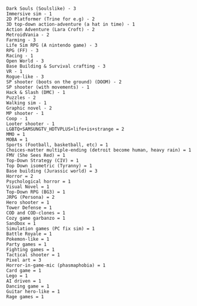     Dark Souls (Soulslike) - 3
    Immersive sim - 1
    2D Platformer (Trine for e.g) - 2
    3D top-down action-adventure (a hat in time) - 1
    Action Adventure (Lara Croft) - 2
    MetroidVania - 2
    Farming - 3
    Life Sim RPG (A nintendo game) - 3
    RPG (FF) - 3
    Racing - 1
    Open World - 3
    Base Building & Survival crafting - 3
    VR - 1
    Rogue-like - 3
    SP shooter (boots on the ground) (DOOM) - 2
    SP shooter (with movements) - 1
    Hack & Slash (DMC) - 1
    Puzzles - 2
    Walking sim - 1
    Graphic novel - 2
    MP shooter - 1
    Coop - 1
    Looter shooter - 1
    LGBTQ+SAMSUNGTV_HDTVPLUS+life+is+strange = 2
    MMO = 1
    MOBA = 1
    Sports (Football, basketball, etc) = 1
    Choices-matter multiple-ending (detroit become human, heavy rain) = 1
    FMV (She Sees Red) = 1
    Top-Down Strategy (CIV) = 1
    Top Down isometric (Tyranny) = 1
    Base building (Jurassic world) = 3
    Horror = 2
    Psychological horror = 1
    Visual Novel = 1
    Top-Down RPG (BG3) = 1
    JRPG (Persona) = 2
    Hero shooter = 1
    Tower Defense = 1
    COD and COD-clones = 1
    Cozy game garbanzo = 1
    Sandbox = 1
    Simulation games (PC fix sim) = 1
    Battle Royale = 1
    Pokemon-like = 1
    Party games = 1
    Fighting games = 1
    Tactical shooter = 1
    Pixel art = 3
    Horror-in-game-mic (phasmaphobia) = 1
    Card game = 1
    Lego = 1
    AI driven = 1
    Dancing game = 1
    Guitar hero-like = 1
    Rage games = 1
